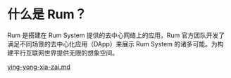 # 什么是 Rum？

Rum 是搭建在 Rum System 提供的去中心网络上的应用，Rum 官方团队开发了满足不同场景的去中心化应用（DApp）来展示 Rum System 的诸多可能。为构建平行互联网世界提供无限的想象空间。

[ying-yong-xia-zai.md](../ying-yong-xia-zai.md "mention")

